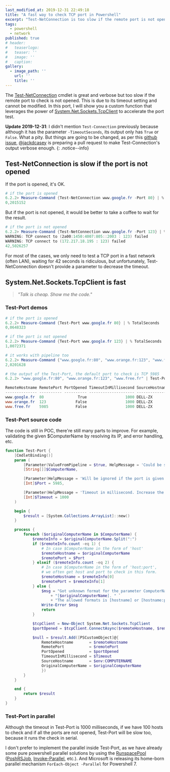 ```yaml
---
last_modified_at: 2019-12-31 22:49:18
title: "A fast way to check TCP port in Powershell"
excerpt: "Test-NetConnection is too slow if the remote port is not opened due to its timeout setting. Use System.Net.Sockets.TcpClient instead."
tags:
  - powershell
  - network
published: true
# header:
#   teaserlogo:
#   teaser: ''
#   image: ''
#   caption:
gallery:
  - image_path: ''
    url: ''
    title: ''
---
```




The [Test-NetConnection](https://docs.microsoft.com/en-us/powershell/module/nettcpip/test-netconnection) cmdlet is great and verbose but too slow if the remote port to check is not opened. This is due to its timeout setting and cannot be modified. In this port, I will show you a custom function that leverages the power of  [System.Net.Sockets.TcpClient](https://docs.microsoft.com/dotnet/api/system.net.sockets.tcpclient) to accelerate the port test.

**Update 2019-12-31**: I didn't mention `Test-Connection` previously because although it has the parameter `-TimeoutSeconds`, its output only has `True` or `False`. What a pity. But things are going to be changed, as per this [github issue](https://github.com/PowerShell/PowerShell/issues/11440), [@jackdcasey](https://github.com/jackdcasey) is preparing a pull request to make Test-Connection's output verbose enough.
{: .notice--info}

## Test-NetConnection is slow if the port is not opened

If the port is opened, it's OK.

```powershell
# if the port is opened
6.2.2> Measure-Command {Test-NetConnection www.google.fr -Port 80} | % TotalSeconds
0,2015152
```

But if the port is not opened, it would be better to take a coffee to wait for the result.

```powershell
# if the port is not opened
6.2.2> Measure-Command {Test-NetConnection www.google.fr -Port 123} | % TotalSeconds
WARNING: TCP connect to (2a00:1450:4007:805::2003 : 123) failed
WARNING: TCP connect to (172.217.18.195 : 123) failed
42,5026257
```

For most of the cases, we only need to test a TCP port in a fast network (often LAN), waiting for 42 seconds is ridiculous, but unfortunately, Test-NetConnection doesn't provide a parameter to decrease the timeout.

## System.Net.Sockets.TcpClient is fast

> *"Talk is cheap. Show me the code."*

### Test-Port demos

```powershell
# if the port is opened
6.2.2> Measure-Command {Test-Port www.google.fr 80} | % TotalSeconds
0,0648323

# if the port is not opened
6.2.2> Measure-Command {Test-Port www.google.fr 123} | % TotalSeconds
1,0072371

# it works with pipeline too
6.2.2> Measure-Command {"www.google.fr:80", "www.orange.fr:123", "www.free.fr" | Test-Port} | % TotalSeconds
2,0201628

# the output of the Test-Port, the default port to check is TCP 5985
6.2.2> "www.google.fr:80", "www.orange.fr:123", "www.free.fr" | Test-Port | ft -a

RemoteHostname RemotePort PortOpened TimeoutInMillisecond SourceHostname OriginalComputerName
-------------- ---------- ---------- -------------------- -------------- --------------------
www.google.fr  80               True                 1000 DELL-ZX        www.google.fr:80
www.orange.fr  123             False                 1000 DELL-ZX        www.orange.fr:123
www.free.fr    5985            False                 1000 DELL-ZX        www.free.fr
```

### Test-Port source code

The code is still in POC, there're still many parts to improve. For example, validating the given $ComputerName by resolving its IP, and error handling, etc.

```powershell
function Test-Port {
    [CmdletBinding()]
    param (
        [Parameter(ValueFromPipeline = $true, HelpMessage = 'Could be suffixed by :Port')]
        [String[]]$ComputerName,

        [Parameter(HelpMessage = 'Will be ignored if the port is given in the param ComputerName')]
        [Int]$Port = 5985,

        [Parameter(HelpMessage = 'Timeout in millisecond. Increase the value if you want to test Internet resources.')]
        [Int]$Timeout = 1000
    )

    begin {
        $result = [System.Collections.ArrayList]::new()
    }

    process {
        foreach ($originalComputerName in $ComputerName) {
            $remoteInfo = $originalComputerName.Split(":")
            if ($remoteInfo.count -eq 1) {
                # In case $ComputerName in the form of 'host'
                $remoteHostname = $originalComputerName
                $remotePort = $Port
            } elseif ($remoteInfo.count -eq 2) {
                # In case $ComputerName in the form of 'host:port',
                # we often get host and port to check in this form.
                $remoteHostname = $remoteInfo[0]
                $remotePort = $remoteInfo[1]
            } else {
                $msg = "Got unknown format for the parameter ComputerName: " `
                    + "[$originalComputerName]. " `
                    + "The allowed formats is [hostname] or [hostname:port]."
                Write-Error $msg
                return
            }

            $tcpClient = New-Object System.Net.Sockets.TcpClient
            $portOpened = $tcpClient.ConnectAsync($remoteHostname, $remotePort).Wait($Timeout)

            $null = $result.Add([PSCustomObject]@{
                RemoteHostname       = $remoteHostname
                RemotePort           = $remotePort
                PortOpened           = $portOpened
                TimeoutInMillisecond = $Timeout
                SourceHostname       = $env:COMPUTERNAME
                OriginalComputerName = $originalComputerName
                })
        }
    }

    end {
        return $result
    }
}
```

### Test-Port in parallel

Although the timeout in Test-Port is 1000 milliseconds, if we have 100 hosts to check and if all the ports are not opened, Test-Port will be slow too, because it runs the check in serial.

I don't prefer to implement the parallel inside Test-Port, as we have already some pure powershell parallel solutions by using the [RunspacePool](https://docs.microsoft.com/en-us/dotnet/api/system.management.automation.runspaces.runspacepool) ([PoshRSJob](https://github.com/proxb/PoshRSJob), [Invoke-Parallel](https://github.com/RamblingCookieMonster/PowerShell/blob/master/Invoke-Parallel.ps1), etc.). And Microsoft is releasing its home-born parallel mechanism `ForEach-Object -Parallel` for Powershell 7.
